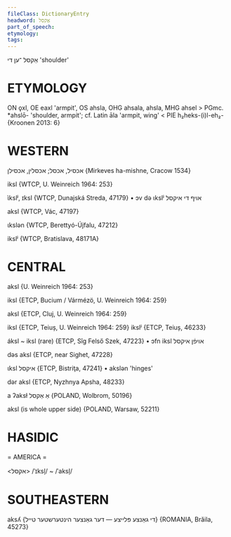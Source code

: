 ```yaml
---
fileClass: DictionaryEntry
headword: אַקסל
part_of_speech: 
etymology: 
tags: 
---
```

אַקסל
־ען
די
'shoulder'

ETYMOLOGY
===========
ON ǫxl, OE eaxl 'armpit', OS ahsla, OHG ahsala, ahsla, MHG ahsel > PGmc. *ahslō- 'shoulder, armpit'; cf. Latin āla 'armpit, wing' < PIE h₂heks-(i)l-eh₂-
{Kroonen 2013: 6}

WESTERN
========

אכסיל, אכסל; אכסלין, אכסילן {Mirkeves ha-mishne, Cracow 1534}

iksl {WTCP, U. Weinreich 1964: 253}

ɩ̀kslʲ, ɪksl {WTCP, Dunajská Streda, 47179}
	•	ɔv də ɩkslʲ אויף די איקסל

aksl {WTCP, Vác, 47197}

ɩkslən {WTCP, Berettyó-Újfalu, 47212}

ikslʲ {WTCP, Bratislava, 48171A} 

CENTRAL
========

aksl {U. Weinreich 1964: 253}

iksl {ETCP, Bucium / Vármézö, U. Weinreich 1964: 259}

aksl {ETCP, Cluj, U. Weinreich 1964: 259}

iksl {ETCP, Teiuș, U. Weinreich 1964: 259}
ikslʲ {ETCP, Teiuș, 46233}

áksl ~ iksl (rare) {ETCP, Sîg Felső Szek, 47223}
	•	ɔfn iksl אויפֿן איקסל

dəs aksl {ETCP, near Sighet, 47228}

ɩksl איקסל {ETCP, Bistriţa, 47241}
	•	akslən 'hinges'

dər aksl {ETCP, Nyzhnya Apsha, 48233}

a ʔaksɫ אַ אַקסל {POLAND, Wolbrom, 50196}

aksl (is whole upper side) {POLAND, Warsaw, 52211}

HASIDIC
=======
= AMERICA = 

<אקסל>
/ˈɪksl̩/ ~ /ˈaksl̩/

SOUTHEASTERN
==============

aksʎ {די גאַנצע פּלייצע — דער גאַנצער הינטערשטער טייל} {ROMANIA, Brăila, 45273}

